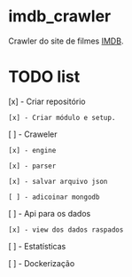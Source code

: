 # imdb_crawler
Crawler do site de filmes [IMDB](https://www.imdb.com/).


# TODO list

[x] - Criar repositório

    [x] - Criar módulo e setup.

[ ] - Craweler

    [x] - engine

    [x] - parser

    [x] - salvar arquivo json

    [ ] - adicoinar mongodb

[ ] - Api para os dados

    [x] - view dos dados raspados

[ ] - Estatísticas

[ ] - Dockerização

